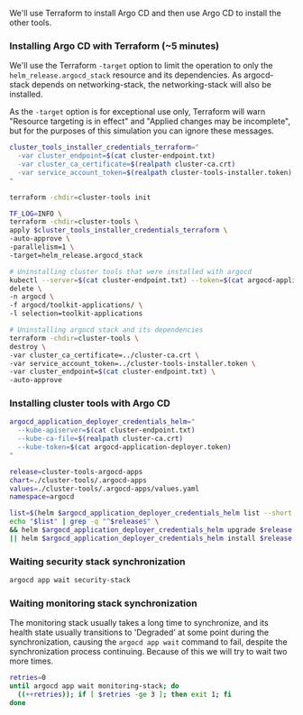 
We'll use Terraform to install Argo CD and then use Argo CD to install the other tools.

### Installing Argo CD with Terraform (~5 minutes)

We'll use the Terraform `-target` option to limit the operation to only the `helm_release.argocd_stack` resource and its dependencies.
As argocd-stack depends on networking-stack, the networking-stack will also be installed.

As the `-target` option is for exceptional use only,
Terraform will warn "Resource targeting is in effect" and "Applied changes may be incomplete",
but for the purposes of this simulation you can ignore these messages.

```bash
cluster_tools_installer_credentials_terraform="
  -var cluster_endpoint=$(cat cluster-endpoint.txt)
  -var cluster_ca_certificate=$(realpath cluster-ca.crt)
  -var service_account_token=$(realpath cluster-tools-installer.token)
"

terraform -chdir=cluster-tools init

TF_LOG=INFO \
terraform -chdir=cluster-tools \
apply $cluster_tools_installer_credentials_terraform \
-auto-approve \
-parallelism=1 \
-target=helm_release.argocd_stack
```

```bash
# Uninstalling cluster tools that were installed with argocd
kubectl --server=$(cat cluster-endpoint.txt) --token=$(cat argocd-application-deployer.token) \
delete \
-n argocd \
-f argocd/toolkit-applications/ \
-l selection=toolkit-applications

# Uninstalling argocd stack and its dependencies
terraform -chdir=cluster-tools \
destroy \
-var cluster_ca_certificate=../cluster-ca.crt \
-var service_account_token=../cluster-tools-installer.token \
-var cluster_endpoint=$(cat cluster-endpoint.txt) \
-auto-approve
```

### Installing cluster tools with Argo CD

```bash
argocd_application_deployer_credentials_helm="
  --kube-apiserver=$(cat cluster-endpoint.txt)
  --kube-ca-file=$(realpath cluster-ca.crt)
  --kube-token=$(cat argocd-application-deployer.token)
"

release=cluster-tools-argocd-apps
chart=./cluster-tools/.argocd-apps
values=./cluster-tools/.argocd-apps/values.yaml
namespace=argocd

list=$(helm $argocd_application_deployer_credentials_helm list --short -n $namespace)
echo "$list" | grep -q "^$release$" \
&& helm $argocd_application_deployer_credentials_helm upgrade $release --values $values $chart -n $namespace \
|| helm $argocd_application_deployer_credentials_helm install $release --values $values $chart -n $namespace
```

### Waiting security stack synchronization

```bash
argocd app wait security-stack
```

### Waiting monitoring stack synchronization

The monitoring stack usually takes a long time to synchronize,
and its health state usually transitions to 'Degraded' at some point during the synchronization,
causing the `argocd app wait` command to fail, despite the synchronization process continuing.
Because of this we will try to wait two more times.

```bash
retries=0
until argocd app wait monitoring-stack; do
  ((++retries)); if [ $retries -ge 3 ]; then exit 1; fi
done
```
